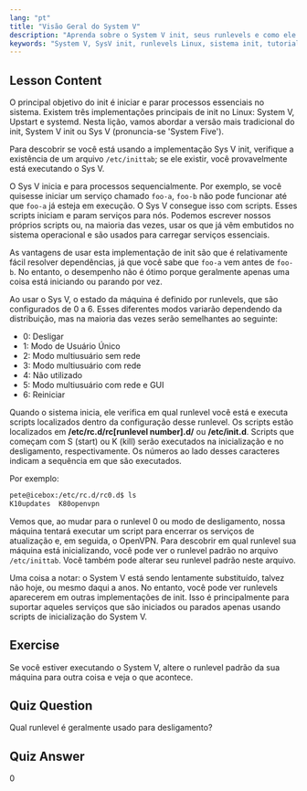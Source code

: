 ```yaml
---
lang: "pt"
title: "Visão Geral do System V"
description: "Aprenda sobre o System V init, seus runlevels e como ele gerencia processos no Linux. Entenda os conceitos básicos do SysV para usuários iniciantes e intermediários."
keywords: "System V, SysV init, runlevels Linux, sistema init, tutorial Linux, guia para iniciantes, gerenciamento de processos"
---
```


## Lesson Content

O principal objetivo do init é iniciar e parar processos essenciais no sistema. Existem três implementações principais de init no Linux: System V, Upstart e systemd. Nesta lição, vamos abordar a versão mais tradicional do init, System V init ou Sys V (pronuncia-se 'System Five').

Para descobrir se você está usando a implementação Sys V init, verifique a existência de um arquivo `/etc/inittab`; se ele existir, você provavelmente está executando o Sys V.

O Sys V inicia e para processos sequencialmente. Por exemplo, se você quisesse iniciar um serviço chamado `foo-a`, `foo-b` não pode funcionar até que `foo-a` já esteja em execução. O Sys V consegue isso com scripts. Esses scripts iniciam e param serviços para nós. Podemos escrever nossos próprios scripts ou, na maioria das vezes, usar os que já vêm embutidos no sistema operacional e são usados para carregar serviços essenciais.

As vantagens de usar esta implementação de init são que é relativamente fácil resolver dependências, já que você sabe que `foo-a` vem antes de `foo-b`. No entanto, o desempenho não é ótimo porque geralmente apenas uma coisa está iniciando ou parando por vez.

Ao usar o Sys V, o estado da máquina é definido por runlevels, que são configurados de 0 a 6. Esses diferentes modos variarão dependendo da distribuição, mas na maioria das vezes serão semelhantes ao seguinte:

- 0: Desligar
- 1: Modo de Usuário Único
- 2: Modo multiusuário sem rede
- 3: Modo multiusuário com rede
- 4: Não utilizado
- 5: Modo multiusuário com rede e GUI
- 6: Reiniciar

Quando o sistema inicia, ele verifica em qual runlevel você está e executa scripts localizados dentro da configuração desse runlevel. Os scripts estão localizados em **/etc/rc.d/rc[runlevel number].d/** ou **/etc/init.d**. Scripts que começam com S (start) ou K (kill) serão executados na inicialização e no desligamento, respectivamente. Os números ao lado desses caracteres indicam a sequência em que são executados.

Por exemplo:

```bash
pete@icebox:/etc/rc.d/rc0.d$ ls
K10updates  K80openvpn
```

Vemos que, ao mudar para o runlevel 0 ou modo de desligamento, nossa máquina tentará executar um script para encerrar os serviços de atualização e, em seguida, o OpenVPN. Para descobrir em qual runlevel sua máquina está inicializando, você pode ver o runlevel padrão no arquivo `/etc/inittab`. Você também pode alterar seu runlevel padrão neste arquivo.

Uma coisa a notar: o System V está sendo lentamente substituído, talvez não hoje, ou mesmo daqui a anos. No entanto, você pode ver runlevels aparecerem em outras implementações de init. Isso é principalmente para suportar aqueles serviços que são iniciados ou parados apenas usando scripts de inicialização do System V.

## Exercise

Se você estiver executando o System V, altere o runlevel padrão da sua máquina para outra coisa e veja o que acontece.

## Quiz Question

Qual runlevel é geralmente usado para desligamento?

## Quiz Answer

0
